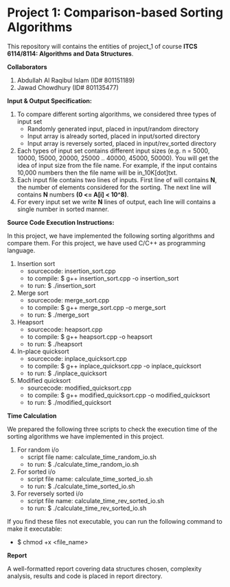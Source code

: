 # Project 1: Comparison-based Sorting Algorithms
This repository will contains the entities of project_1 of course **ITCS 6114/8114: Algorithms and Data Structures**.

**Collaborators**
1. Abdullah Al Raqibul Islam (ID# 801151189)
2. Jawad Chowdhury (ID# 801135477)

**Input & Output Specification:**

1. To compare different sorting algorithms, we considered three types of input set
    * Randomly generated input, placed in input/random directory
    * Input array is already sorted, placed in input/sorted directory
    * Input array is reversely sorted, placed in input/rev_sorted directory
2. Each types of input set contains different input sizes (e.g. n = 5000, 10000, 15000, 20000, 25000 .. 40000, 45000, 50000). You will get the idea of input size from the file name. For example, if the input contains 10,000 numbers then the file name will be in_10K[dot]txt.
3. Each input file contains two lines of inputs. First line of  will contains **N**, the number of elements considered for the sorting. The next line will contains **N** numbers **(0 <= A[i] < 10^8)**.
4. For every input set we write **N** lines of output, each line will contains a single number in sorted manner.

**Source Code Execution Instructions:**

In this project, we have implemented the following sorting algorithms and compare them. For this project, we have used C/C++ as programming language.

1. Insertion sort
    * sourcecode: insertion_sort.cpp
    * to compile: $ g++ insertion_sort.cpp -o insertion_sort
    * to run: $ ./insertion_sort
2. Merge sort
    * sourcecode: merge_sort.cpp
    * to compile: $ g++ merge_sort.cpp -o merge_sort
    * to run: $ ./merge_sort
3. Heapsort
    * sourcecode: heapsort.cpp
    * to compile: $ g++ heapsort.cpp -o heapsort
    * to run: $ ./heapsort
4. In-place quicksort
    * sourcecode: inplace_quicksort.cpp
    * to compile: $ g++ inplace_quicksort.cpp -o inplace_quicksort
    * to run: $ ./inplace_quicksort
5. Modified quicksort
    * sourcecode: modified_quicksort.cpp
    * to compile: $ g++ modified_quicksort.cpp -o modified_quicksort
    * to run: $ ./modified_quicksort

**Time Calculation**

We prepared the following three scripts to check the execution time of the sorting algorithms we have implemented in this project.
1. For random i/o
    * script file name: calculate_time_random_io.sh
    * to run: $ ./calculate_time_random_io.sh
2. For sorted i/o
    * script file name: calculate_time_sorted_io.sh
    * to run: $ ./calculate_time_sorted_io.sh
3. For reversely sorted i/o
    * script file name: calculate_time_rev_sorted_io.sh
    * to run: $ ./calculate_time_rev_sorted_io.sh

If you find these files not executable, you can run the following command to make it executable:
  * $ chmod +x <file_name>

**Report**

A well-formatted report covering data structures chosen, complexity analysis, results and code is placed in report directory.


